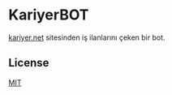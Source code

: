# KariyerBOT

[kariyer.net](https://www.kariyer.net/) sitesinden iş ilanlarını çeken  bir bot.  

## License
[MIT](https://choosealicense.com/licenses/mit/)
